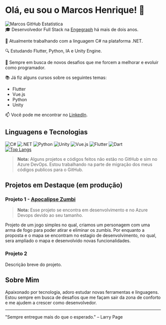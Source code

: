 # Olá, eu sou o Marcos Henrique! 👋
![Marcos GitHub Estatística](https://github-readme-stats.vercel.app/api?username=midnightbr&show_icons=true&theme=dark)
<br>
🎓 Desenvolvedor Full Stack na [Engegraph](https://engegraph.com.br) há mais de dois anos.

📌 Atualmente trabalhando com a linguagem C# na plataforma .NET.

🔍 Estudando Flutter, Python, IA e Unity Engine.

🚀 Sempre em busca de novos desafios que me forcem a melhorar e evoluir como programador.

📚 Já fiz alguns cursos sobre os seguintes temas:
- Flutter
- Vue.js
- Python
- Unity

📫 Você pode me encontrar no [LinkedIn](https://www.linkedin.com/in/marcoshenrique-developer/).

## Linguagens e Tecnologias
![C#](https://img.shields.io/badge/-C%23-239120?style=flat-square&logo=c-sharp&logoColor=white)
![.NET](https://img.shields.io/badge/-.NET-512BD4?style=flat-square&logo=dotnet&logoColor=white)
![Python](https://img.shields.io/badge/-Python-3776AB?style=flat-square&logo=python&logoColor=white)
![Unity](https://img.shields.io/badge/-Unity-000000?style=flat-square&logo=unity&logoColor=white)
![Vue.js](https://img.shields.io/badge/-Vue.js-4FC08D?style=flat-square&logo=vue.js&logoColor=white)
![Flutter](https://img.shields.io/badge/-Flutter-02569B?style=flat-square&logo=flutter&logoColor=white)
![Dart](https://img.shields.io/badge/-Dart-0175C2?style=flat-square&logo=dart&logoColor=white)
<br>
[![Top Langs](https://github-readme-stats.vercel.app/api/top-langs/?username=midnightbr&layout=donut&langs_count=8t&theme=dark)](https://github.com/anuraghazra/github-readme-stats)
<br>

> **Nota:** Alguns projetos e códigos feitos não estão no GitHub e sim no Azure DevOps. Estou trabalhando na parte de migração dos meus códigos publicos para o GitHub.

## Projetos em Destaque (em produção)

### Projeto 1 - [Apocalipse Zumbi](https://dev.azure.com/LearnMarcosHenrique/Unity/_git/ZombieApocalypse_Alura)
> **Nota:** Esse projeto se encontra em desenvolvimento e no Azure Devops devido ao seu tamanho.

Projeto de um jogo simples no qual, criamos um personagem com uma arma de fogo para poder atirar e eliminar os zumbis.
Por enquanto a proposta e o mapa se encontram no estagio de desenvolvimento, no qual, sera ampliado o mapa e desenvolvido novas funcionalidades.

### Projeto 2
Descrição breve do projeto.

## Sobre Mim

Apaixonado por tecnologia, adoro estudar novas ferramentas e linguagens. Estou sempre em busca de desafios que me façam sair da zona de conforto e me ajudem a crescer como desenvolvedor.

---

"Sempre entregue mais do que o esperado." – Larry Page
